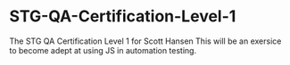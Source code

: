 # STG-QA-Certification-Level-1
The STG QA Certification Level 1 for Scott Hansen
This will be an exersice to become adept at using JS in automation testing.
